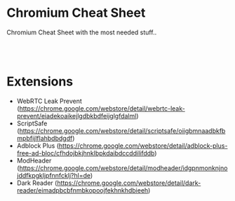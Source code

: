 # Chromium Cheat Sheet
Chromium Cheat Sheet with the most needed stuff..


<br><br>

# Extensions
- WebRTC Leak Prevent (https://chrome.google.com/webstore/detail/webrtc-leak-prevent/eiadekoaikejlgdbkbdfeijglgfdalml)
- ScriptSafe (https://chrome.google.com/webstore/detail/scriptsafe/oiigbmnaadbkfbmpbfijlflahbdbdgdf)
- Adblock Plus (https://chrome.google.com/webstore/detail/adblock-plus-free-ad-bloc/cfhdojbkjhnklbpkdaibdccddilifddb)
- ModHeader (https://chrome.google.com/webstore/detail/modheader/idgpnmonknjnojddfkpgkljpfnnfcklj?hl=de)
- Dark Reader (https://chrome.google.com/webstore/detail/dark-reader/eimadpbcbfnmbkopoojfekhnkhdbieeh)
